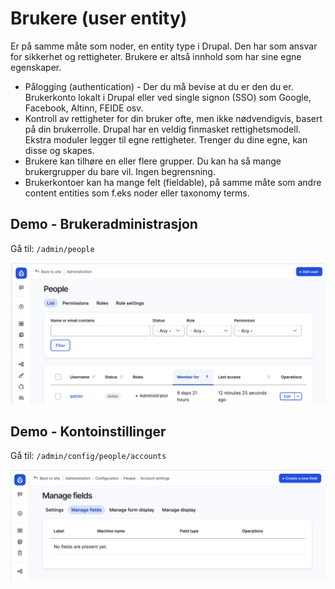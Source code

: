 # Brukere (user entity)

Er på samme måte som noder, en entity type i Drupal. Den har som ansvar for sikkerhet og rettigheter. Brukere er altså innhold som har sine egne egenskaper.

* Pålogging (authentication) - Der du må bevise at du er den du er. Brukerkonto lokalt i Drupal eller ved single signon (SSO) som Google, Facebook, Altinn, FEIDE osv.
* Kontroll av rettigheter for din bruker ofte, men ikke nødvendigvis, basert på din brukerrolle. Drupal har en veldig finmasket rettighetsmodell. Ekstra moduler legger til egne rettigheter. Trenger du dine egne, kan disse og skapes.
* Brukere kan tilhøre en eller flere grupper. Du kan ha så mange brukergrupper du bare vil. Ingen begrensning.
* Brukerkontoer kan ha mange felt (fieldable), på samme måte som andre content entities som f.eks noder eller taxonomy terms.


## Demo - Brukeradministrasjon

Gå til: `/admin/people`

<img src="admin_users.png" alt="Brukere" width="600">

## Demo - Kontoinstillinger

Gå til: `/admin/config/people/accounts`

<img src="user_admin.png" alt="Brukerinnstillinger" width="600">
